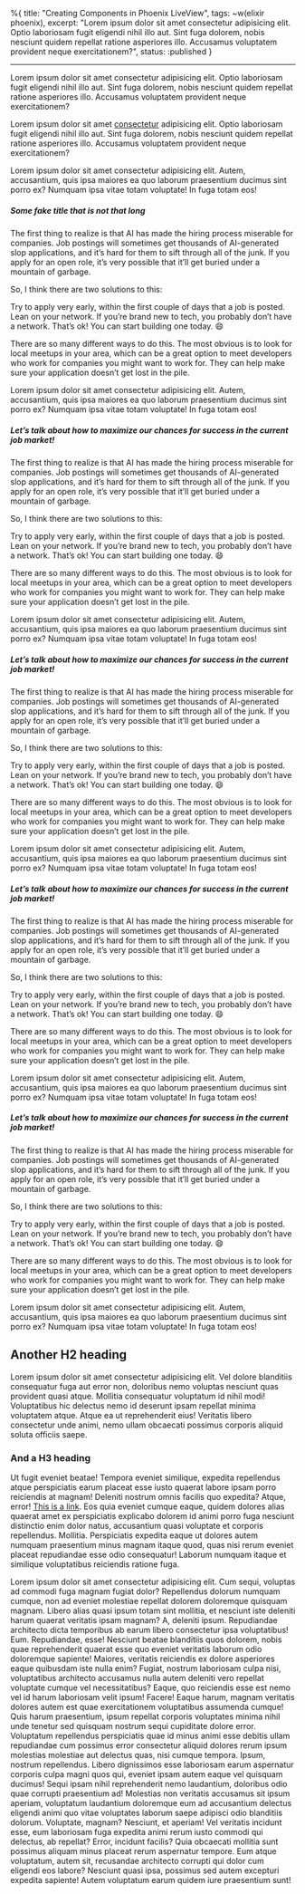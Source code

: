 %{
  title: "Creating Components in Phoenix LiveView",
  tags: ~w(elixir phoenix),
  excerpt: "Lorem ipsum dolor sit amet consectetur adipisicing elit. Optio laboriosam fugit eligendi nihil illo aut. Sint fuga dolorem, nobis nesciunt quidem repellat ratione asperiores illo. Accusamus voluptatem provident neque exercitationem?",
  status: :published
}

---

<p class="lead">
Lorem ipsum dolor sit amet consectetur adipisicing elit. Optio laboriosam fugit eligendi nihil illo aut. Sint fuga dolorem, nobis nesciunt quidem repellat ratione asperiores illo. Accusamus voluptatem provident neque exercitationem?
</p>

Lorem ipsum dolor sit amet [consectetur](#) adipisicing elit. Optio laboriosam fugit eligendi nihil illo aut. Sint fuga dolorem, nobis nesciunt quidem repellat ratione asperiores illo. Accusamus voluptatem provident neque exercitationem?

Lorem ipsum dolor sit amet consectetur adipisicing elit. Autem, accusantium, quis ipsa maiores ea quo laborum praesentium ducimus sint porro ex? Numquam ipsa vitae totam voluptate! In fuga totam eos!

<aside>
<h5>Some fake title that is not that long</h5>

The first thing to realize is that AI has made the hiring process miserable for companies. Job postings will sometimes get thousands of AI-generated slop applications, and it’s hard for them to sift through all of the junk. If you apply for an open role, it’s very possible that it’ll get buried under a mountain of garbage.

So, I think there are two solutions to this:

Try to apply very early, within the first couple of days that a job is posted.
Lean on your network.
If you’re brand new to tech, you probably don’t have a network. That’s ok! You can start building one today. :smile:

There are so many different ways to do this. The most obvious is to look for local meetups in your area, which can be a great option
to meet developers who work for companies you might want to work for. They can help make sure your application doesn’t get lost in the pile.
</aside>

Lorem ipsum dolor sit amet consectetur adipisicing elit. Autem, accusantium, quis ipsa maiores ea quo laborum praesentium ducimus sint porro ex? Numquam ipsa vitae totam voluptate! In fuga totam eos!

<aside class="info">
<h5>Let’s talk about how to maximize our chances for success in the current job market!</h5>

The first thing to realize is that AI has made the hiring process miserable for companies. Job postings will sometimes get thousands of AI-generated slop applications, and it’s hard for them to sift through all of the junk. If you apply for an open role, it’s very possible that it’ll get buried under a mountain of garbage.

So, I think there are two solutions to this:

Try to apply very early, within the first couple of days that a job is posted.
Lean on your network.
If you’re brand new to tech, you probably don’t have a network. That’s ok! You can start building one today. :smile:

There are so many different ways to do this. The most obvious is to look for local meetups in your area, which can be a great option
to meet developers who work for companies you might want to work for. They can help make sure your application doesn’t get lost in the pile.
</aside>

Lorem ipsum dolor sit amet consectetur adipisicing elit. Autem, accusantium, quis ipsa maiores ea quo laborum praesentium ducimus sint porro ex? Numquam ipsa vitae totam voluptate! In fuga totam eos!

<aside class="success">
<h5>Let’s talk about how to maximize our chances for success in the current job market!</h5>

The first thing to realize is that AI has made the hiring process miserable for companies. Job postings will sometimes get thousands of AI-generated slop applications, and it’s hard for them to sift through all of the junk. If you apply for an open role, it’s very possible that it’ll get buried under a mountain of garbage.

So, I think there are two solutions to this:

Try to apply very early, within the first couple of days that a job is posted.
Lean on your network.
If you’re brand new to tech, you probably don’t have a network. That’s ok! You can start building one today. :smile:

There are so many different ways to do this. The most obvious is to look for local meetups in your area, which can be a great option
to meet developers who work for companies you might want to work for. They can help make sure your application doesn’t get lost in the pile.
</aside>

Lorem ipsum dolor sit amet consectetur adipisicing elit. Autem, accusantium, quis ipsa maiores ea quo laborum praesentium ducimus sint porro ex? Numquam ipsa vitae totam voluptate! In fuga totam eos!

<aside class="warning">
<h5>Let’s talk about how to maximize our chances for success in the current job market!</h5>

The first thing to realize is that AI has made the hiring process miserable for companies. Job postings will sometimes get thousands of AI-generated slop applications, and it’s hard for them to sift through all of the junk. If you apply for an open role, it’s very possible that it’ll get buried under a mountain of garbage.

So, I think there are two solutions to this:

Try to apply very early, within the first couple of days that a job is posted.
Lean on your network.
If you’re brand new to tech, you probably don’t have a network. That’s ok! You can start building one today. :smile:

There are so many different ways to do this. The most obvious is to look for local meetups in your area, which can be a great option
to meet developers who work for companies you might want to work for. They can help make sure your application doesn’t get lost in the pile.
</aside>

Lorem ipsum dolor sit amet consectetur adipisicing elit. Autem, accusantium, quis ipsa maiores ea quo laborum praesentium ducimus sint porro ex? Numquam ipsa vitae totam voluptate! In fuga totam eos!

<aside class="danger">
<h5>Let’s talk about how to maximize our chances for success in the current job market!</h5>

The first thing to realize is that AI has made the hiring process miserable for companies. Job postings will sometimes get thousands of AI-generated slop applications, and it’s hard for them to sift through all of the junk. If you apply for an open role, it’s very possible that it’ll get buried under a mountain of garbage.

So, I think there are two solutions to this:

Try to apply very early, within the first couple of days that a job is posted.
Lean on your network.
If you’re brand new to tech, you probably don’t have a network. That’s ok! You can start building one today. :smile:

There are so many different ways to do this. The most obvious is to look for local meetups in your area, which can be a great option
to meet developers who work for companies you might want to work for. They can help make sure your application doesn’t get lost in the pile.
</aside>

Lorem ipsum dolor sit amet consectetur adipisicing elit. Autem, accusantium, quis ipsa maiores ea quo laborum praesentium ducimus sint porro ex? Numquam ipsa vitae totam voluptate! In fuga totam eos!

## Another H2 heading

Lorem ipsum dolor sit amet consectetur adipisicing elit. Vel dolore blanditiis consequatur fuga aut error non, doloribus nemo voluptas nesciunt quas provident quasi atque. Mollitia consequatur voluptatum id nihil modi!
Voluptatibus hic delectus nemo id deserunt ipsam repellat minima voluptatem atque. Atque ea ut reprehenderit eius! Veritatis libero consectetur unde animi, nemo ullam obcaecati possimus corporis aliquid soluta officiis saepe.

### And a H3 heading

Ut fugit eveniet beatae! Tempora eveniet similique, expedita repellendus atque perspiciatis earum placeat esse iusto quaerat labore ipsam porro reiciendis at magnam! Deleniti nostrum omnis facilis quo expedita? Atque, error! [This is a link](#).
Eos quia eveniet cumque eaque, quidem dolores alias quaerat amet ex perspiciatis explicabo dolorem id animi porro fuga nesciunt distinctio enim dolor natus, accusantium quasi voluptate et corporis repellendus. Mollitia.
Perspiciatis expedita eaque ut dolores autem numquam praesentium minus magnam itaque quod, quas nisi rerum eveniet placeat repudiandae esse odio consequatur! Laborum numquam itaque et similique voluptatibus reiciendis ratione fuga.

Lorem ipsum dolor sit amet consectetur adipisicing elit. Cum sequi, voluptas ad commodi fuga magnam fugiat dolor? Repellendus dolorum numquam cumque, non ad eveniet molestiae repellat dolorem doloremque quisquam magnam.
Libero alias quasi ipsum totam sint mollitia, et nesciunt iste deleniti harum quaerat veritatis ipsam magnam? A, deleniti ipsum. Repudiandae architecto dicta temporibus ab earum libero consectetur ipsa voluptatibus! Eum.
Repudiandae, esse! Nesciunt beatae blanditiis quos dolorem, nobis quae reprehenderit quaerat esse quo eveniet veritatis laborum odio doloremque sapiente! Maiores, veritatis reiciendis ex dolore asperiores eaque quibusdam iste nulla enim?
Fugiat, nostrum laboriosam culpa nisi, voluptatibus architecto accusamus nulla autem deleniti vero repellat voluptate cumque vel necessitatibus? Eaque, quo reiciendis esse est nemo vel id harum laboriosam velit ipsum! Facere!
Eaque harum, magnam veritatis dolores autem est quae exercitationem voluptatibus assumenda cumque! Quis harum praesentium, ipsum repellat corporis voluptates minima nihil unde tenetur sed quisquam nostrum sequi cupiditate dolore error.
Voluptatum repellendus perspiciatis quae id minus animi esse debitis ullam repudiandae cum possimus error consectetur aliquid dolores rerum ipsum molestias molestiae aut delectus quas, nisi cumque tempora. Ipsum, nostrum repellendus.
Libero dignissimos esse laboriosam earum aspernatur corporis culpa magni quos qui, eveniet ipsam autem eaque vel quisquam ducimus! Sequi ipsam nihil reprehenderit nemo laudantium, doloribus odio quae corrupti praesentium ad!
Molestias non veritatis accusamus sit ipsum aperiam, voluptatum laudantium doloremque eum ad accusantium delectus eligendi animi quo vitae voluptates laborum saepe adipisci odio blanditiis dolorum. Voluptate, magnam? Nesciunt, et aperiam!
Vel veritatis incidunt esse, eum laboriosam fuga expedita animi rerum iusto commodi qui delectus, ab repellat? Error, incidunt facilis? Quia obcaecati mollitia sunt possimus aliquam minus placeat rerum aspernatur tempore.
Eum atque voluptatum, autem sit, recusandae architecto corrupti qui dolor cum eligendi eos labore? Nesciunt quasi ipsa, possimus sed autem excepturi expedita sapiente! Autem voluptatum earum quidem iure praesentium sunt!
